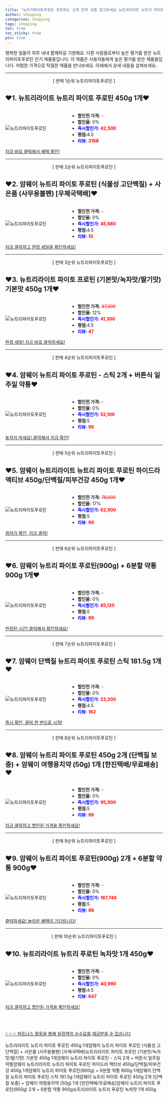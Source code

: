 ```yaml
---
title: "뉴트리파이토푸로틴 추천하는 고객 만족 상품 참고하세요 뉴트리라이트 뉴트리 파이토 푸로틴 450g"
author: shopping
categories: shopping
tags: shopping
toc: true
toc_sticky: true
pin: true
---
```

행복한 일들이 하루 내내 함께하길 기원해요. 다른 사람들로부터 높은 평가를 받은 뉴트리파이토푸로틴 인기 제품들입니다. 이 제품은 사용자들에게 높은 평가를 받은 제품들입니다. 저렴한 가격으로 탁월한 제품을 만나보세요. 아래에서 상세 내용을 살펴보세요.

---
<p class="toplist" style="margin: 0 auto; display: block; width: fit-content;">[ 판매 1순위 뉴트리파이토푸로틴 ]</p>

<h2><strong>❤️1. 뉴트리라이트 뉴트리 파이토 푸로틴 450g 1개❤️</strong></h2>

<div style="display: flex; align-items: center;">
    <div style="flex: 0.4;">
        <img src="https://thumbnail6.coupangcdn.com/thumbnails/remote/230x230ex/image/product/image/vendoritem/2019/02/14/3001018911/e70bb2f5-8236-41dd-9827-762ca5ebebaa.jpg" alt="뉴트리파이토푸로틴" style="max-width: 100%;">
    </div>
    <div style="flex: 0.6; margin-left: 10px;">
        <ul>
            <li><strong>할인전 가격:</strong> <del style="color: red;">-</del></li>
            <li><strong>할인율:</strong> 0%</li>
            <li><span style='color:blue'><strong>즉시할인가:</strong></span> <span style='color:red'><strong>42,500</strong></span></li>
            <li><strong>평점:</strong>4.5</li>
            <li><span style='color:blue'><strong>리뷰:</strong></span> <span style='color:red'><strong>3198</strong></span></li>
        </ul>
    </div>
</div>
<div class="center">
    <a href="https://selin100587.github.io?lptag=AF9450613&subid=githubio&pageKey=345530613&traceid=V0-153&itemId=1097356916&vendorItemId=84134234544" class="myButton">
        지금 바로 클릭해서 혜택 확인!
    </a>
</div>


---
<p class="toplist" style="margin: 0 auto; display: block; width: fit-content;">[ 판매 2순위 뉴트리파이토푸로틴 ]</p>

<h2><strong>❤️2. 암웨이 뉴트리 파이토 푸로틴 (식물성 고단백질) + 사은품 (사무용볼펜) [우체국택배]❤️</strong></h2>

<div style="display: flex; align-items: center;">
    <div style="flex: 0.4;">
        <img src="https://thumbnail8.coupangcdn.com/thumbnails/remote/230x230ex/image/vendor_inventory/d6b7/8ab2fe5795d5bae714769b5cba20caac8a277ab98a10b01e8c3822b3e0d3.jpg" alt="뉴트리파이토푸로틴" style="max-width: 100%;">
    </div>
    <div style="flex: 0.6; margin-left: 10px;">
        <ul>
            <li><strong>할인전 가격:</strong> <del style="color: red;">-</del></li>
            <li><strong>할인율:</strong> 0%</li>
            <li><span style='color:blue'><strong>즉시할인가:</strong></span> <span style='color:red'><strong>45,680</strong></span></li>
            <li><strong>평점:</strong>4.5</li>
            <li><span style='color:blue'><strong>리뷰:</strong></span> <span style='color:red'><strong>10</strong></span></li>
        </ul>
    </div>
</div>
<div class="center">
    <a href="https://selin100587.github.io?lptag=AF9450613&subid=githubio&pageKey=7664619685&traceid=V0-153&itemId=20428916384&vendorItemId=89551948491" class="myButton">
        지금 클릭하고 한정 세일을 확인하세요!
    </a>
</div>


---
<p class="toplist" style="margin: 0 auto; display: block; width: fit-content;">[ 판매 3순위 뉴트리파이토푸로틴 ]</p>

<h2><strong>❤️3. 뉴트리라이트 파이토 프로틴 (기본맛/녹차맛/딸기맛) 기본맛 450g 1개❤️</strong></h2>

<div style="display: flex; align-items: center;">
    <div style="flex: 0.4;">
        <img src="https://thumbnail8.coupangcdn.com/thumbnails/remote/230x230ex/image/vendor_inventory/cc3a/2f02b6b888aef9b11af00bb9658a41e347a710def3454fb0aa37dfae5eb3.jpg" alt="뉴트리파이토푸로틴" style="max-width: 100%;">
    </div>
    <div style="flex: 0.6; margin-left: 10px;">
        <ul>
            <li><strong>할인전 가격:</strong> <del style="color: red;">47,000</del></li>
            <li><strong>할인율:</strong> 12%</li>
            <li><span style='color:blue'><strong>즉시할인가:</strong></span> <span style='color:red'><strong>41,300</strong></span></li>
            <li><strong>평점:</strong>4.5</li>
            <li><span style='color:blue'><strong>리뷰:</strong></span> <span style='color:red'><strong>47</strong></span></li>
        </ul>
    </div>
</div>
<div class="center">
    <a href="https://selin100587.github.io?lptag=AF9450613&subid=githubio&pageKey=6880302106&traceid=V0-153&itemId=16485850332&vendorItemId=90797355105" class="myButton">
        한정 세일! 지금 바로 클릭하세요!
    </a>
</div>


---
<p class="toplist" style="margin: 0 auto; display: block; width: fit-content;">[ 판매 4순위 뉴트리파이토푸로틴 ]</p>

<h2><strong>❤️4. 암웨이 뉴트리 파이토 푸로틴 - 스틱 2개 + 버튼식 일주일 약통❤️</strong></h2>

<div style="display: flex; align-items: center;">
    <div style="flex: 0.4;">
        <img src="https://thumbnail8.coupangcdn.com/thumbnails/remote/230x230ex/image/vendor_inventory/2e77/e3aed5f5c0848ef1884b3e5a457e34601386673a01371dbe612904866ee0.png" alt="뉴트리파이토푸로틴" style="max-width: 100%;">
    </div>
    <div style="flex: 0.6; margin-left: 10px;">
        <ul>
            <li><strong>할인전 가격:</strong> <del style="color: red;">-</del></li>
            <li><strong>할인율:</strong> 0%</li>
            <li><span style='color:blue'><strong>즉시할인가:</strong></span> <span style='color:red'><strong>52,100</strong></span></li>
            <li><strong>평점:</strong>5</li>
            <li><span style='color:blue'><strong>리뷰:</strong></span> <span style='color:red'><strong>99</strong></span></li>
        </ul>
    </div>
</div>
<div class="center">
    <a href="https://selin100587.github.io?lptag=AF9450613&subid=githubio&pageKey=8209462496&traceid=V0-153&itemId=23757239252&vendorItemId=90781690918" class="myButton">
        놓치지 마세요! 클릭해서 지금 확인!
    </a>
</div>


---
<p class="toplist" style="margin: 0 auto; display: block; width: fit-content;">[ 판매 5순위 뉴트리파이토푸로틴 ]</p>

<h2><strong>❤️5. 암웨이 뉴트리라이트 뉴트리 파이토 푸로틴 하이드라 액티브 450g/단백질/피부건강 450g 1개❤️</strong></h2>

<div style="display: flex; align-items: center;">
    <div style="flex: 0.4;">
        <img src="https://thumbnail6.coupangcdn.com/thumbnails/remote/230x230ex/image/vendor_inventory/c316/cebbb8acfb13555de2dacdf206ca045d326ce148dc7cbe2142ccfcb0140c.jpg" alt="뉴트리파이토푸로틴" style="max-width: 100%;">
    </div>
    <div style="flex: 0.6; margin-left: 10px;">
        <ul>
            <li><strong>할인전 가격:</strong> <del style="color: red;">76,000</del></li>
            <li><strong>할인율:</strong> 17%</li>
            <li><span style='color:blue'><strong>즉시할인가:</strong></span> <span style='color:red'><strong>62,500</strong></span></li>
            <li><strong>평점:</strong>5</li>
            <li><span style='color:blue'><strong>리뷰:</strong></span> <span style='color:red'><strong>99</strong></span></li>
        </ul>
    </div>
</div>
<div class="center">
    <a href="https://selin100587.github.io?lptag=AF9450613&subid=githubio&pageKey=8225168419&traceid=V0-153&itemId=23653678762&vendorItemId=90796918298" class="myButton">
        최저가 확인, 지금 클릭!
    </a>
</div>


---
<p class="toplist" style="margin: 0 auto; display: block; width: fit-content;">[ 판매 6순위 뉴트리파이토푸로틴 ]</p>

<h2><strong>❤️6. 암웨이 뉴트리 파이토 푸로틴(900g) + 6분할 약통 900g 1개❤️</strong></h2>

<div style="display: flex; align-items: center;">
    <div style="flex: 0.4;">
        <img src="https://thumbnail9.coupangcdn.com/thumbnails/remote/230x230ex/image/vendor_inventory/511e/e2086a701c10d15c4ae977b10c8782b67417993dd48771e6ffd41c69baaa.png" alt="뉴트리파이토푸로틴" style="max-width: 100%;">
    </div>
    <div style="flex: 0.6; margin-left: 10px;">
        <ul>
            <li><strong>할인전 가격:</strong> <del style="color: red;">-</del></li>
            <li><strong>할인율:</strong> 0%</li>
            <li><span style='color:blue'><strong>즉시할인가:</strong></span> <span style='color:red'><strong>85,120</strong></span></li>
            <li><strong>평점:</strong>5</li>
            <li><span style='color:blue'><strong>리뷰:</strong></span> <span style='color:red'><strong>99</strong></span></li>
        </ul>
    </div>
</div>
<div class="center">
    <a href="https://selin100587.github.io?lptag=AF9450613&subid=githubio&pageKey=8219677807&traceid=V0-153&itemId=23621671875&vendorItemId=90647275600" class="myButton">
        한정된 시간! 클릭해서 확인하세요!
    </a>
</div>


---
<p class="toplist" style="margin: 0 auto; display: block; width: fit-content;">[ 판매 7순위 뉴트리파이토푸로틴 ]</p>

<h2><strong>❤️7. 암웨이 단백질 뉴트리 파이토 푸로틴 스틱 181.5g 1개❤️</strong></h2>

<div style="display: flex; align-items: center;">
    <div style="flex: 0.4;">
        <img src="https://thumbnail6.coupangcdn.com/thumbnails/remote/230x230ex/image/vendor_inventory/6ee0/68a365bca227ac57ff928d0c4f103b3b106bdb41dfa85a594aba18981dc1.jpeg" alt="뉴트리파이토푸로틴" style="max-width: 100%;">
    </div>
    <div style="flex: 0.6; margin-left: 10px;">
        <ul>
            <li><strong>할인전 가격:</strong> <del style="color: red;">-</del></li>
            <li><strong>할인율:</strong> 0%</li>
            <li><span style='color:blue'><strong>즉시할인가:</strong></span> <span style='color:red'><strong>23,200</strong></span></li>
            <li><strong>평점:</strong>4.5</li>
            <li><span style='color:blue'><strong>리뷰:</strong></span> <span style='color:red'><strong>162</strong></span></li>
        </ul>
    </div>
</div>
<div class="center">
    <a href="https://selin100587.github.io?lptag=AF9450613&subid=githubio&pageKey=7295590269&traceid=V0-153&itemId=17536537459&vendorItemId=84703540008" class="myButton">
        즉시 확인, 클릭 한 번으로 시작!
    </a>
</div>


---
<p class="toplist" style="margin: 0 auto; display: block; width: fit-content;">[ 판매 8순위 뉴트리파이토푸로틴 ]</p>

<h2><strong>❤️8. 암웨이 뉴트리 파이토 푸로틴 450g 2개 (단백질 보충) + 암웨이 여행용치약 (50g) 1개 [한진택배/무료배송]❤️</strong></h2>

<div style="display: flex; align-items: center;">
    <div style="flex: 0.4;">
        <img src="https://thumbnail6.coupangcdn.com/thumbnails/remote/230x230ex/image/vendor_inventory/618a/b12c583e73a9c9f32e273e2786fe04731248ced749bf2f5fa8ebf9a85599.png" alt="뉴트리파이토푸로틴" style="max-width: 100%;">
    </div>
    <div style="flex: 0.6; margin-left: 10px;">
        <ul>
            <li><strong>할인전 가격:</strong> <del style="color: red;">-</del></li>
            <li><strong>할인율:</strong> 0%</li>
            <li><span style='color:blue'><strong>즉시할인가:</strong></span> <span style='color:red'><strong>95,900</strong></span></li>
            <li><strong>평점:</strong>5</li>
            <li><span style='color:blue'><strong>리뷰:</strong></span> <span style='color:red'><strong>99</strong></span></li>
        </ul>
    </div>
</div>
<div class="center">
    <a href="https://selin100587.github.io?lptag=AF9450613&subid=githubio&pageKey=8190173687&traceid=V0-153&itemId=21553394561&vendorItemId=88606016868" class="myButton">
        지금 클릭하고 할인된 가격을 확인하세요!
    </a>
</div>


---
<p class="toplist" style="margin: 0 auto; display: block; width: fit-content;">[ 판매 9순위 뉴트리파이토푸로틴 ]</p>

<h2><strong>❤️9. 암웨이 뉴트리 파이토 푸로틴(900g) 2개 + 6분할 약통 900g❤️</strong></h2>

<div style="display: flex; align-items: center;">
    <div style="flex: 0.4;">
        <img src="https://thumbnail6.coupangcdn.com/thumbnails/remote/230x230ex/image/vendor_inventory/9ffc/545df47e019f89e79bdfd0df8487c0ba857b0eb60d1f36a9bd9eca74a2ca.png" alt="뉴트리파이토푸로틴" style="max-width: 100%;">
    </div>
    <div style="flex: 0.6; margin-left: 10px;">
        <ul>
            <li><strong>할인전 가격:</strong> <del style="color: red;">-</del></li>
            <li><strong>할인율:</strong> 0%</li>
            <li><span style='color:blue'><strong>즉시할인가:</strong></span> <span style='color:red'><strong>167,740</strong></span></li>
            <li><strong>평점:</strong>5</li>
            <li><span style='color:blue'><strong>리뷰:</strong></span> <span style='color:red'><strong>99</strong></span></li>
        </ul>
    </div>
</div>
<div class="center">
    <a href="https://selin100587.github.io?lptag=AF9450613&subid=githubio&pageKey=8219679047&traceid=V0-153&itemId=23621685131&vendorItemId=90647287751" class="myButton">
        클릭하세요! 놀라운 혜택이 기다립니다!
    </a>
</div>


---
<p class="toplist" style="margin: 0 auto; display: block; width: fit-content;">[ 판매 10순위 뉴트리파이토푸로틴 ]</p>

<h2><strong>❤️10. 뉴트리라이트 뉴트리 푸로틴 녹차맛 1개 450g❤️</strong></h2>

<div style="display: flex; align-items: center;">
    <div style="flex: 0.4;">
        <img src="https://thumbnail9.coupangcdn.com/thumbnails/remote/230x230ex/image/vendor_inventory/5aa0/75fb8442d4dab27cdc96b79527146a6af7d82b9995790022c74540caf776.jpeg" alt="뉴트리파이토푸로틴" style="max-width: 100%;">
    </div>
    <div style="flex: 0.6; margin-left: 10px;">
        <ul>
            <li><strong>할인전 가격:</strong> <del style="color: red;">-</del></li>
            <li><strong>할인율:</strong> 0%</li>
            <li><span style='color:blue'><strong>즉시할인가:</strong></span> <span style='color:red'><strong>40,990</strong></span></li>
            <li><strong>평점:</strong>4.5</li>
            <li><span style='color:blue'><strong>리뷰:</strong></span> <span style='color:red'><strong>647</strong></span></li>
        </ul>
    </div>
</div>
<div class="center">
    <a href="https://selin100587.github.io?lptag=AF9450613&subid=githubio&pageKey=389890&traceid=V0-153&itemId=1001759&vendorItemId=73794044944" class="myButton">
        지금 클릭하고 할인된 가격을 확인하세요!
    </a>
</div>

<br><br><br>[💦 💦 💦 파트너스 활동을 통해 일정액의 수수료를 제공받을 수 있습니다](https://link.coupang.com/a/bcpT2c)<br><br>뉴트리라이트 뉴트리 파이토 푸로틴 450g 1개암웨이 뉴트리 파이토 푸로틴 (식물성 고단백질) + 사은품 (사무용볼펜) [우체국택배]뉴트리라이트 파이토 프로틴 (기본맛/녹차맛/딸기맛) 기본맛 450g 1개암웨이 뉴트리 파이토 푸로틴 - 스틱 2개 + 버튼식 일주일 약통암웨이 뉴트리라이트 뉴트리 파이토 푸로틴 하이드라 액티브 450g/단백질/피부건강 450g 1개암웨이 뉴트리 파이토 푸로틴(900g) + 6분할 약통 900g 1개암웨이 단백질 뉴트리 파이토 푸로틴 스틱 181.5g 1개암웨이 뉴트리 파이토 푸로틴 450g 2개 (단백질 보충) + 암웨이 여행용치약 (50g) 1개 [한진택배/무료배송]암웨이 뉴트리 파이토 푸로틴(900g) 2개 + 6분할 약통 900g뉴트리라이트 뉴트리 푸로틴 녹차맛 1개 450g